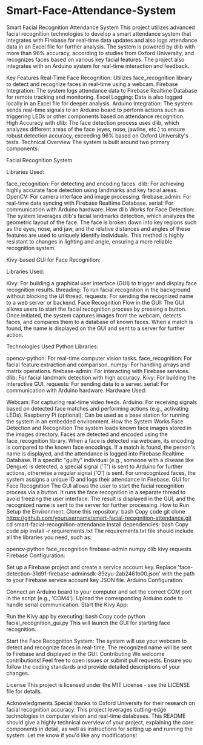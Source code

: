 # Smart-Face-Attendance-System
Smart Facial Recognition Attendance System
This project utilizes advanced facial recognition technologies to develop a smart attendance system that integrates with Firebase for real-time data updates and also logs attendance data in an Excel file for further analysis. The system is powered by dlib with more than 96% accuracy, according to studies from Oxford University, and recognizes faces based on various key facial features. The project also integrates with an Arduino system for real-time interaction and feedback.

Key Features
Real-Time Face Recognition: Utilizes face_recognition library to detect and recognize faces in real-time using a webcam.
Firebase Integration: The system logs attendance data to Firebase Realtime Database for remote tracking and monitoring.
Excel Logging: Data is also logged locally in an Excel file for deeper analysis.
Arduino Integration: The system sends real-time signals to an Arduino board to perform actions such as triggering LEDs or other components based on attendance recognition.
High Accuracy with dlib: The face detection process uses dlib, which analyzes different areas of the face (eyes, nose, jawline, etc.) to ensure robust detection accuracy, exceeding 96% based on Oxford University's tests.
Technical Overview
The system is built around two primary components:

Facial Recognition System

Libraries Used:

face_recognition: For detecting and encoding faces.
dlib: For achieving highly accurate face detection using landmarks and key facial areas.
OpenCV: For camera interface and image processing.
firebase_admin: For real-time data syncing with Firebase Realtime Database.
serial: For communication with Arduino hardware.
How dlib Works for Face Detection: The system leverages dlib's facial landmarks detection, which analyzes the geometric layout of the face. The face is broken down into key regions such as the eyes, nose, and jaw, and the relative distances and angles of these features are used to uniquely identify individuals. This method is highly resistant to changes in lighting and angle, ensuring a more reliable recognition system.

Kivy-based GUI for Face Recognition:

Libraries Used:

Kivy: For building a graphical user interface (GUI) to trigger and display face recognition results.
threading: To run facial recognition in the background without blocking the UI thread.
requests: For sending the recognized name to a web server or backend.
Face Recognition Flow in the GUI: The GUI allows users to start the facial recognition process by pressing a button. Once initiated, the system captures images from the webcam, detects faces, and compares them to a database of known faces. When a match is found, the name is displayed on the GUI and sent to a server for further action.

Technologies Used
Python Libraries:

opencv-python: For real-time computer vision tasks.
face_recognition: For facial feature extraction and comparison.
numpy: For handling arrays and matrix operations.
firebase-admin: For interacting with Firebase services.
dlib: For facial landmark detection with high accuracy.
Kivy: For building the interactive GUI.
requests: For sending data to a server.
serial: For communication with Arduino hardware.
Hardware Used:

Webcam: For capturing real-time video feeds.
Arduino: For receiving signals based on detected face matches and performing actions (e.g., activating LEDs).
Raspberry Pi (optional): Can be used as a base station for running the system in an embedded environment.
How the System Works
Face Detection and Recognition
The system loads known face images stored in the images directory.
Faces are detected and encoded using the face_recognition library.
When a face is detected via webcam, its encoding is compared to the known face encodings.
If a match is found, the person's name is displayed, and the attendance is logged into Firebase Realtime Database.
If a specific "guilty" individual (e.g., someone with a disease like Dengue) is detected, a special signal ('T') is sent to Arduino for further actions, otherwise a regular signal ('O') is sent.
For unrecognized faces, the system assigns a unique ID and logs their attendance in Firebase.
GUI for Face Recognition
The GUI allows the user to start the facial recognition process via a button.
It runs the face recognition in a separate thread to avoid freezing the user interface.
The result is displayed in the GUI, and the recognized name is sent to the server for further processing.
How to Run
Setup the Environment:
Clone this repository:
bash
Copy code
git clone https://github.com/yourusername/smart-facial-recognition-attendance.git
cd smart-facial-recognition-attendance
Install dependencies:
bash
Copy code
pip install -r requirements.txt
The requirements.txt file should include all the libraries you need, such as:

opencv-python
face_recognition
firebase-admin
numpy
dlib
kivy
requests
Firebase Configuration:

Set up a Firebase project and create a service account key.
Replace 'face-detection-31d91-firebase-adminsdk-89zyu-2ab2461b00.json' with the path to your Firebase service account key JSON file.
Arduino Configuration:

Connect an Arduino board to your computer and set the correct COM port in the script (e.g., 'COM4').
Upload the corresponding Arduino code to handle serial communication.
Start the Kivy App:

Run the Kivy app by executing:
bash
Copy code
python facial_recognition_gui.py
This will launch the GUI for starting face recognition.

Start the Face Recognition System:
The system will use your webcam to detect and recognize faces in real-time.
The recognized name will be sent to Firebase and displayed in the GUI.
Contributing
We welcome contributions! Feel free to open issues or submit pull requests. Ensure you follow the coding standards and provide detailed descriptions of your changes.

License
This project is licensed under the MIT License - see the LICENSE file for details.

Acknowledgments
Special thanks to Oxford University for their research on facial recognition accuracy.
This project leverages cutting-edge technologies in computer vision and real-time databases.
This README should give a highly technical overview of your project, explaining the core components in detail, as well as instructions for setting up and running the system. Let me know if you'd like any modifications!






